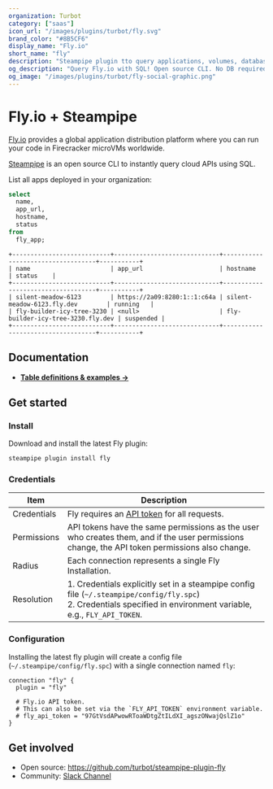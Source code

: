 ```yaml
---
organization: Turbot
category: ["saas"]
icon_url: "/images/plugins/turbot/fly.svg"
brand_color: "#8B5CF6"
display_name: "Fly.io"
short_name: "fly"
description: "Steampipe plugin tto query applications, volumes, databases, and more from your Fly organization."
og_description: "Query Fly.io with SQL! Open source CLI. No DB required."
og_image: "/images/plugins/turbot/fly-social-graphic.png"
---
```


# Fly.io + Steampipe

[Fly.io](https://fly.io) provides a global application distribution platform where you can run your code in Firecracker microVMs worldwide.

[Steampipe](https://steampipe.io) is an open source CLI to instantly query cloud APIs using SQL.

List all apps deployed in your organization:

```sql
select
  name,
  app_url,
  hostname,
  status
from
  fly_app;
```

```
+---------------------------+-----------------------------+-----------------------------------+-----------+
| name                      | app_url                     | hostname                          | status    |
+---------------------------+-----------------------------+-----------------------------------+-----------+
| silent-meadow-6123        | https://2a09:8280:1::1:c64a | silent-meadow-6123.fly.dev        | running   |
| fly-builder-icy-tree-3230 | <null>                      | fly-builder-icy-tree-3230.fly.dev | suspended |
+---------------------------+-----------------------------+-----------------------------------+-----------+
```

## Documentation

- **[Table definitions & examples →](/plugins/turbot/fly/tables)**

## Get started

### Install

Download and install the latest Fly plugin:

```bash
steampipe plugin install fly
```

### Credentials

| Item        | Description                                                                                                                                                            |
| ----------- | ---------------------------------------------------------------------------------------------------------------------------------------------------------------------- |
| Credentials | Fly requires an [API token](https://fly.io/docs/flyctl/auth-token/) for all requests.                                                                                  |
| Permissions | API tokens have the same permissions as the user who creates them, and if the user permissions change, the API token permissions also change.                          |
| Radius      | Each connection represents a single Fly Installation.                                                                                                                  |
| Resolution  | 1. Credentials explicitly set in a steampipe config file (`~/.steampipe/config/fly.spc`)<br />2. Credentials specified in environment variable, e.g., `FLY_API_TOKEN`. |

### Configuration

Installing the latest fly plugin will create a config file (`~/.steampipe/config/fly.spc`) with a single connection named `fly`:

```hcl
connection "fly" {
  plugin = "fly"

  # Fly.io API token.
  # This can also be set via the `FLY_API_TOKEN` environment variable.
  # fly_api_token = "97GtVsdAPwowRToaWDtgZtILdXI_agszONwajQslZ1o"
}
```

## Get involved

- Open source: https://github.com/turbot/steampipe-plugin-fly
- Community: [Slack Channel](https://steampipe.io/community/join)
